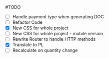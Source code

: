 #TODO

- [ ] Handle payment type when generating DOC
- [ ] Refactor Code
- [x] New CSS for whole project
- [ ] New CSS for whole project - mobile version
- [ ] Rewrite Router to handle HTTP methods
- [x] Translate to PL
- [ ] Recalculate on quantity change
